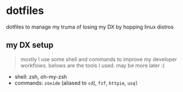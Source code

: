 # dotfiles
dotfiles to manage my truma of losing my DX by hopping linux distros

## my DX setup
> mostly I use some shell and commands to improve my developer workflows. belows are the tools I used. may be more later :(
- shell: zsh, oh-my-zsh
- commands: `zoxide` (aliased to `cd`), `fzf`, `httpie`, `usql`

